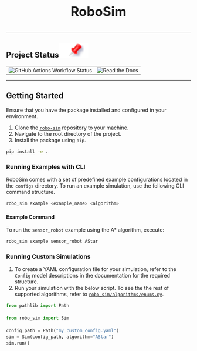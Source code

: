<h1 align="center" style="display: block; font-size: 2.5em; font-weight: bold; margin-block-start: 1em; margin-block-end: 1em;">
  <strong>RoboSim</strong>
</h1>

---

## Project Status[![](https://raw.githubusercontent.com/aregtech/areg-sdk/master/docs/img/pin.svg)](#project-status)

<table class="no-border">
  <tr>
    <td><img alt="GitHub Actions Workflow Status" src="https://img.shields.io/github/actions/workflow/status/camille-004/robo-sim/.github%2Fworkflows%2Fci.yaml?style=for-the-badge"></td>
    <td><img alt="Read the Docs" src="https://img.shields.io/readthedocs/robo-sim-package?style=for-the-badge">
</td>
</table>

---

## Getting Started

Ensure that you have the package installed and configured in your environment.
1. Clone the [`robo-sim`](https://github.com/camille-004/robo-sim/tree/main) repository to your machine.
2. Navigate to the root directory of the project.
3. Install the package using `pip`.

```sh
pip install -e .
```

### Running Examples with CLI

RoboSim comes with a set of predefined example configurations located in the `configs` directory. To run an example simulation, use the following CLI command structure.

```sh
robo_sim example <example_name> <algorithm>
```

#### Example Command

To run the `sensor_robot` example using the A* algorithm, execute:

```sh
robo_sim example sensor_robot AStar
```

### Running Custom Simulations

1. To create a YAML configuration file for your simulation, refer to the `Config` model descriptions in the documentation for the required structure.
2. Run your simulation with the below script. To see the the rest of supported algorithms, refer to [`robo_sim/algorithms/enums.py`](https://github.com/camille-004/robo-sim/blob/main/robo_sim/algorithms/enums.py).

```python
from pathlib import Path

from robo_sim import Sim

config_path = Path("my_custom_config.yaml")
sim = Sim(config_path, algorithm="AStar")
sim.run()
```
